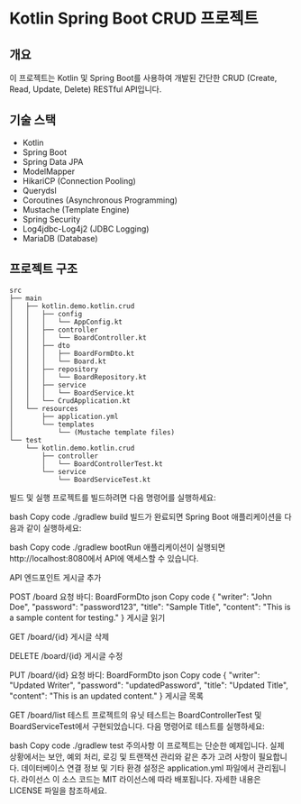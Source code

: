 # Kotlin Spring Boot CRUD 프로젝트

## 개요
이 프로젝트는 Kotlin 및 Spring Boot를 사용하여 개발된 간단한 CRUD (Create, Read, Update, Delete) RESTful API입니다.

## 기술 스택
- Kotlin
- Spring Boot
- Spring Data JPA
- ModelMapper
- HikariCP (Connection Pooling)
- Querydsl
- Coroutines (Asynchronous Programming)
- Mustache (Template Engine)
- Spring Security
- Log4jdbc-Log4j2 (JDBC Logging)
- MariaDB (Database)

## 프로젝트 구조
```plaintext
src
├── main
│   ├── kotlin.demo.kotlin.crud
│   │   ├── config
│   │   │   └── AppConfig.kt
│   │   ├── controller
│   │   │   └── BoardController.kt
│   │   ├── dto
│   │   │   ├── BoardFormDto.kt
│   │   │   └── Board.kt
│   │   ├── repository
│   │   │   └── BoardRepository.kt
│   │   ├── service
│   │   │   └── BoardService.kt
│   │   └── CrudApplication.kt
│   └── resources
│       ├── application.yml
│       └── templates
│           └── (Mustache template files)
└── test
    └── kotlin.demo.kotlin.crud
        ├── controller
        │   └── BoardControllerTest.kt
        └── service
            └── BoardServiceTest.kt
```

빌드 및 실행
프로젝트를 빌드하려면 다음 명령어를 실행하세요:

bash
Copy code
./gradlew build
빌드가 완료되면 Spring Boot 애플리케이션을 다음과 같이 실행하세요:

bash
Copy code
./gradlew bootRun
애플리케이션이 실행되면 http://localhost:8080에서 API에 액세스할 수 있습니다.

API 엔드포인트
게시글 추가

POST /board
요청 바디: BoardFormDto
json
Copy code
{
  "writer": "John Doe",
  "password": "password123",
  "title": "Sample Title",
  "content": "This is a sample content for testing."
}
게시글 읽기

GET /board/{id}
게시글 삭제

DELETE /board/{id}
게시글 수정

PUT /board/{id}
요청 바디: BoardFormDto
json
Copy code
{
  "writer": "Updated Writer",
  "password": "updatedPassword",
  "title": "Updated Title",
  "content": "This is an updated content."
}
게시글 목록

GET /board/list
테스트
프로젝트의 유닛 테스트는 BoardControllerTest 및 BoardServiceTest에서 구현되었습니다. 다음 명령어로 테스트를 실행하세요:

bash
Copy code
./gradlew test
주의사항
이 프로젝트는 단순한 예제입니다. 실제 상황에서는 보안, 예외 처리, 로깅 및 트랜잭션 관리와 같은 추가 고려 사항이 필요합니다.
데이터베이스 연결 정보 및 기타 환경 설정은 application.yml 파일에서 관리됩니다.
라이선스
이 소스 코드는 MIT 라이선스에 따라 배포됩니다. 자세한 내용은 LICENSE 파일을 참조하세요.
